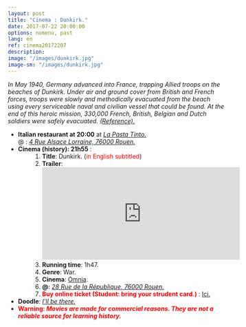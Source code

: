 ```yaml
---
layout: post
title: "Cinema : Dunkirk."
date: 2017-07-22 20:00:00
options: nomenu, past
lang: en
ref: cinema20172207
description: 
image: "/images/dunkirk.jpg"
image-sm: "/images/dunkirk.jpg"
---
```

<i>In May 1940, Germany advanced into France, trapping Allied troops on the beaches of Dunkirk. Under air and ground cover from British and French forces, troops were slowly and methodically evacuated from the beach using every serviceable naval and civilian vessel that could be found. At the end of this heroic mission, 330,000 French, British, Belgian and Dutch soldiers were safely evacuated. <a href="https://www.alderwoodmall.com/en/movies/dunkirk-225351.html" style="text-decoration: underline;">(Reference).</a></i>

<ul>
<li> <h4 style="display: inline;">Italian restaurant at 20:00</h4> at <a href="http://www.lapastatinto.com/"><i> La Pasta Tinto.</i></a>
  <br>
  @ : <a href="https://goo.gl/maps/V7AHbfaPtLw"><i>4 Rue Alsace Lorraine, 76000 Rouen.</i></a></li>

<li><h4 style="display: inline;">Cinema (history): 21h55 </h4>:
<ol style="padding-left: 4em;">
<li> <b>Title</b>: Dunkirk. (<font color="red">in English subtitled</font>)
</li>
<li><b> Trailer</b>: <br>
<iframe width="460" height="215" src="https://www.youtube.com/embed/S5QBye6-ToM" frameborder="0" allowfullscreen></iframe>
</li>
<li><b>Running time</b>: 1h47.
</li>
<li><b>Genre</b>: War.
</li>
<li><b>Cinema</b>: <a href="http://www.omnia-cinemas.com/">Omnia</a>.
</li>
<li> <b>@</b>: <a href="https://goo.gl/maps/1jsAeRAVrnA2"><i>28 Rue de la République, 76000 Rouen.</i></a>
</li>
<li> <font color="red"><b> Buy online ticket (Student: bring your strudent card.)</b> </font>: <a href="https://www.omnia-cinemas.com/reserver/F117054/D1500753300/VO/?sec=VxFC52"> Ici.</a>
</li>
</ol>
</li>
<li>
<h4 style="display: inline;">Doodle</h4>: <a href="https://doodle.com/poll/95w948b39rte3i9u"> <i>I'll be there.</i></a>
</li>
<li>
<b><font color="red">Warning: <i>Movies are made for commercial reasons. They are not a reliable source for learning history.</i></font></b>
</li>
</ul>
